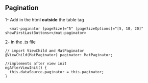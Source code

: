 ## Pagination

1- Add in the html <b>outside</b> the table tag 

      <mat-paginator [pageSize]="5" [pageSizeOptions]="[5, 10, 20]" showFirstLastButtons></mat-paginator>

2- in the .ts file

    // import ViewChild and MatPaginator
    @ViewChild(MatPaginator) paginator: MatPaginator;

    //implements after view init
    ngAfterViewInit() {
      this.dataSource.paginator = this.paginator;
    }